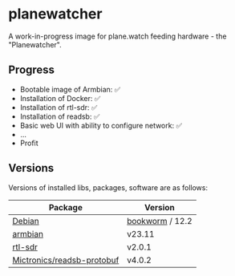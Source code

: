 # planewatcher

A work-in-progress image for plane.watch feeding hardware - the "Planewatcher".

## Progress

- Bootable image of Armbian: ✅
- Installation of Docker: ✅
- Installation of rtl-sdr: ✅
- Installation of readsb: ✅
- Basic web UI with ability to configure network: ✅
- ...
- Profit

## Versions

Versions of installed libs, packages, software are as follows:

| Package                                                                     | Version                                                   |
|-----------------------------------------------------------------------------|-----------------------------------------------------------|
| [Debian](https://www.debian.org)                                            | [bookworm](https://wiki.debian.org/DebianBookworm) / 12.2 |
| [armbian](https://github.com/armbian/build)                                 | v23.11                                                    |
| [rtl-sdr](https://gitea.osmocom.org/sdr/rtl-sdr)                            | v2.0.1                                                    |
| [Mictronics/readsb-protobuf](https://github.com/Mictronics/readsb-protobuf) | v4.0.2                                                    |

